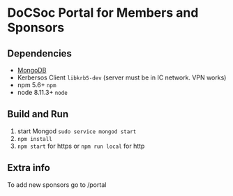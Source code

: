 # DoCSoc Portal for Members and Sponsors

## Dependencies
* [MongoDB](https://docs.mongodb.com/manual/tutorial/install-mongodb-on-ubuntu/)
* Kerbersos Client `libkrb5-dev` (server must be in IC network. VPN works)
* npm 5.6+ `npm`
* node 8.11.3+ `node`

## Build and Run
1. start Mongod `sudo service mongod start`
2. `npm install`
3. `npm start` for https or `npm run local` for http

## Extra info 
To add new sponsors go to /portal

